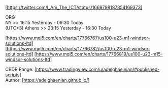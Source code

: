 [https://twitter.com/I_Am_The_ICT/status/1669798187354169373]  


ORG   
    NY >> 16:15 Yesterday - 09:30 Today  
    (UTC+3) Athens >> 23:15 Yesterday - 16:30 Today  


[https://www.mql5.com/en/charts/17766767/us100-u23-m1-windsor-solutions-ltd]  
[https://www.mql5.com/en/charts/17766782/us100-u23-m1-windsor-solutions-ltd]
[https://www.mql5.com/en/charts/17766819/us100-u23-m15-windsor-solutions-ltd]  


CBDR Range: [https://www.tradingview.com/u/adelghaeinian/#published-scripts]  
Author:     [https://adelghaenian.github.io/]  